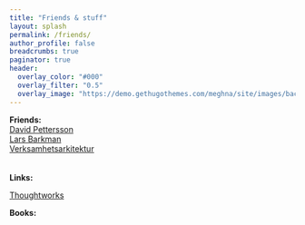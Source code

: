 ```yaml
---
title: "Friends & stuff"
layout: splash
permalink: /friends/
author_profile: false
breadcrumbs: true
paginator: true
header:
  overlay_color: "#000"
  overlay_filter: "0.5"
  overlay_image: "https://demo.gethugothemes.com/meghna/site/images/backgrounds/hero-area.jpg"
---
```


**Friends:** <Br/>
[David Pettersson](https://www.pettersson.dev) <Br/>
[Lars Barkman](https://www.larsbarkman.com) <Br/>
[Verksamhetsarkitektur](https://www.verksamhertsarkitektur.se) <Br/>
<Br/>
<Br/>
**Links:** <Br/>

[Thoughtworks](https://www.thoughtworks.com)


**Books:** <Br/>

